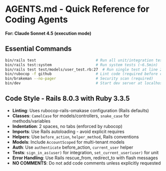 # AGENTS.md - Quick Reference for Coding Agents

**For: Claude Sonnet 4.5 (execution mode)**

## Essential Commands
```bash
bin/rails test                           # Run all unit/integration tests (~36s)
bin/rails test:system                    # Run system tests (~6.5min)
bin/rails test test/models/user_test.rb:27  # Run single test at line 27
bin/rubocop -f github                    # Lint code (required before commit)
bin/brakeman --no-pager                  # Security scan (required)
bin/dev                                  # Start dev server at localhost:3000
```

## Code Style - Rails 8.0.3 with Ruby 3.3.5
- **Linting**: Uses rubocop-rails-omakase configuration (Rails defaults)
- **Classes**: `CamelCase` for models/controllers, `snake_case` for methods/variables
- **Indentation**: 2 spaces, no tabs (enforced by rubocop)
- **Imports**: Use Rails autoloading - avoid explicit requires
- **Helpers**: Use `before_action`, `helper_method`, Rails conventions
- **Models**: Include `AccountScoped` for multi-tenant models
- **Auth**: Use `authenticate` before_action, `current_user` helper
- **Tests**: `sign_in_as(user)` for integration, `set_current_user(user)` for unit
- **Error Handling**: Use Rails rescue_from, redirect_to with flash messages
- **NO COMMENTS**: Do not add code comments unless explicitly requested
